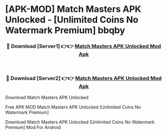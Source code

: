# [APK-MOD] Match Masters APK Unlocked - [Unlimited Coins No Watermark Premium] bbqby



<div align="center">
<h3>🔴 Download [Server1] 👉👉 <a href="https://momento.my/?title=Match_Masters_APK_Unlocked">Match Masters APK Unlocked Mod Apk</a></h3><br>

<h3>🔴 Download [Server2] 👉👉 <a href="https://momento.my/?title=Match_Masters_APK_Unlocked">Match Masters APK Unlocked Mod Apk</a></h3>
</div>



Download Match Masters APK Unlocked 

Free APK MOD Match Masters APK Unlocked [Unlimited Coins No Watermark Premium]

Download Match Masters APK Unlocked [Unlimited Coins No Watermark Premium] Mod For Android
